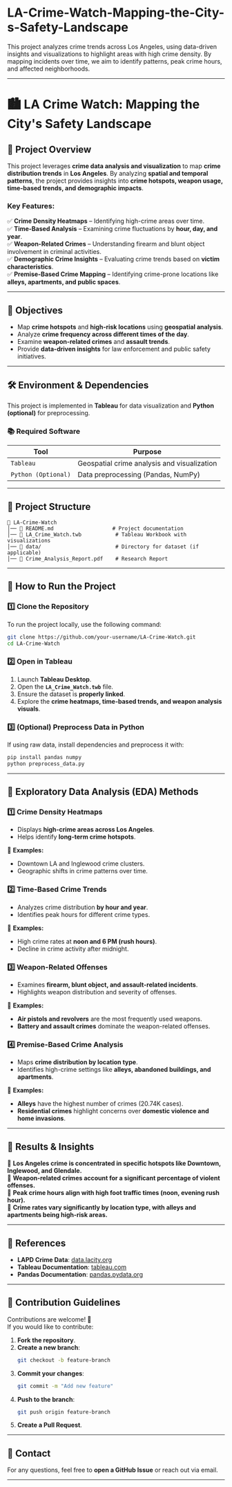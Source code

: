 # LA-Crime-Watch-Mapping-the-City-s-Safety-Landscape
This project analyzes crime trends across Los Angeles, using data-driven insights and visualizations to highlight areas with high crime density. By mapping incidents over time, we aim to identify patterns, peak crime hours, and affected neighborhoods.

---

# 🏙️ **LA Crime Watch: Mapping the City's Safety Landscape**  

## 📝 **Project Overview**  
This project leverages **crime data analysis and visualization** to map **crime distribution trends** in **Los Angeles**. By analyzing **spatial and temporal patterns**, the project provides insights into **crime hotspots, weapon usage, time-based trends, and demographic impacts**.  

### **Key Features:**  
✅ **Crime Density Heatmaps** – Identifying high-crime areas over time.  
✅ **Time-Based Analysis** – Examining crime fluctuations by **hour, day, and year**.  
✅ **Weapon-Related Crimes** – Understanding firearm and blunt object involvement in criminal activities.  
✅ **Demographic Crime Insights** – Evaluating crime trends based on **victim characteristics**.  
✅ **Premise-Based Crime Mapping** – Identifying crime-prone locations like **alleys, apartments, and public spaces**.  

---

## 🎯 **Objectives**  
- Map **crime hotspots** and **high-risk locations** using **geospatial analysis**.  
- Analyze **crime frequency across different times of the day**.  
- Examine **weapon-related crimes** and **assault trends**.  
- Provide **data-driven insights** for law enforcement and public safety initiatives.  

---

## 🛠️ **Environment & Dependencies**  
This project is implemented in **Tableau** for data visualization and **Python (optional)** for preprocessing.  

### **📚 Required Software**
| Tool | Purpose |
|------------|-------------------------------------------|
| `Tableau` | Geospatial crime analysis and visualization |
| `Python (Optional)` | Data preprocessing (Pandas, NumPy) |

---

## 📂 **Project Structure**  
```plaintext
📁 LA-Crime-Watch
│── 📄 README.md                   # Project documentation
│── 📄 LA_Crime_Watch.twb           # Tableau Workbook with visualizations
│── 📁 data/                        # Directory for dataset (if applicable)
│── 📄 Crime_Analysis_Report.pdf    # Research Report
```

---

## 🚀 **How to Run the Project**  
### 1️⃣ **Clone the Repository**  
To run the project locally, use the following command:  

```sh
git clone https://github.com/your-username/LA-Crime-Watch.git
cd LA-Crime-Watch
```

### 2️⃣ **Open in Tableau**  
1. Launch **Tableau Desktop**.  
2. Open the **`LA_Crime_Watch.twb`** file.  
3. Ensure the dataset is **properly linked**.  
4. Explore the **crime heatmaps, time-based trends, and weapon analysis visuals**.  

### 3️⃣ **(Optional) Preprocess Data in Python**  
If using raw data, install dependencies and preprocess it with:  

```sh
pip install pandas numpy
python preprocess_data.py
```

---

## 📌 **Exploratory Data Analysis (EDA) Methods**  
### **1️⃣ Crime Density Heatmaps**  
- Displays **high-crime areas across Los Angeles**.  
- Helps identify **long-term crime hotspots**.  

📌 **Examples:**  
- Downtown LA and Inglewood crime clusters.  
- Geographic shifts in crime patterns over time.  

### **2️⃣ Time-Based Crime Trends**  
- Analyzes crime distribution **by hour and year**.  
- Identifies peak hours for different crime types.  

📌 **Examples:**  
- High crime rates at **noon and 6 PM (rush hours)**.  
- Decline in crime activity after midnight.  

### **3️⃣ Weapon-Related Offenses**  
- Examines **firearm, blunt object, and assault-related incidents**.  
- Highlights weapon distribution and severity of offenses.  

📌 **Examples:**  
- **Air pistols and revolvers** are the most frequently used weapons.  
- **Battery and assault crimes** dominate the weapon-related offenses.  

### **4️⃣ Premise-Based Crime Analysis**  
- Maps **crime distribution by location type**.  
- Identifies high-crime settings like **alleys, abandoned buildings, and apartments**.  

📌 **Examples:**  
- **Alleys** have the highest number of crimes (20.74K cases).  
- **Residential crimes** highlight concerns over **domestic violence and home invasions**.  

---

## 📜 **Results & Insights**  
🔹 **Los Angeles crime is concentrated in specific hotspots like Downtown, Inglewood, and Glendale.**  
🔹 **Weapon-related crimes account for a significant percentage of violent offenses.**  
🔹 **Peak crime hours align with high foot traffic times (noon, evening rush hour).**  
🔹 **Crime rates vary significantly by location type, with alleys and apartments being high-risk areas.**  

---

## 📄 **References**  
- **LAPD Crime Data**: [data.lacity.org](https://data.lacity.org)  
- **Tableau Documentation**: [tableau.com](https://www.tableau.com)  
- **Pandas Documentation**: [pandas.pydata.org](https://pandas.pydata.org)  

---

## 🤝 **Contribution Guidelines**  
Contributions are welcome! 🎉  
If you would like to contribute:  
1. **Fork the repository**.  
2. **Create a new branch**:  
   ```sh
   git checkout -b feature-branch
   ```
3. **Commit your changes**:  
   ```sh
   git commit -m "Add new feature"
   ```
4. **Push to the branch**:  
   ```sh
   git push origin feature-branch
   ```
5. **Create a Pull Request**.  

---

## 📧 **Contact**  
For any questions, feel free to **open a GitHub Issue** or reach out via email.  

---

